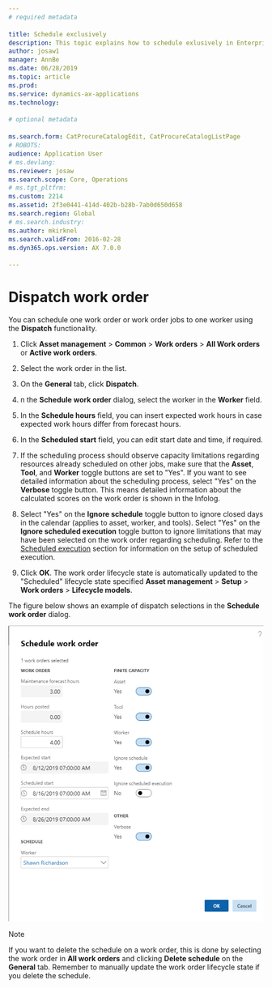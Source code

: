 ```yaml
---
# required metadata

title: Schedule exclusively
description: This topic explains how to schedule exlusively in Enterprise Asset Management.
author: josaw1
manager: AnnBe
ms.date: 06/28/2019
ms.topic: article
ms.prod: 
ms.service: dynamics-ax-applications
ms.technology: 

# optional metadata

ms.search.form: CatProcureCatalogEdit, CatProcureCatalogListPage
# ROBOTS: 
audience: Application User
# ms.devlang: 
ms.reviewer: josaw
ms.search.scope: Core, Operations
# ms.tgt_pltfrm: 
ms.custom: 2214
ms.assetid: 2f3e0441-414d-402b-b28b-7ab0d650d658
ms.search.region: Global
# ms.search.industry: 
ms.author: mkirknel
ms.search.validFrom: 2016-02-28
ms.dyn365.ops.version: AX 7.0.0

---
```


# Dispatch work order

You can schedule one work order or work order jobs to one worker using the **Dispatch** functionality.

1. Click **Asset management** > **Common** > **Work orders** > **All Work orders** or **Active work orders**.

2. Select the work order in the list.

3. On the **General** tab, click **Dispatch**.

4. n the **Schedule work order** dialog, select the worker in the **Worker** field.

5. In the **Schedule hours** field, you can insert expected work hours in case expected work hours differ from forecast hours.

6. In the **Scheduled start** field, you can edit start date and time, if required.

7. If the scheduling process should observe capacity limitations regarding resources already scheduled on other jobs, make sure that the **Asset**, **Tool**, and **Worker** toggle buttons are set to "Yes". If you want to see detailed information about the scheduling process, select "Yes" on the **Verbose** toggle button. This means detailed information about the calculated scores on the work order is shown in the Infolog.

8. Select "Yes" on the **Ignore schedule** toggle button to ignore closed days in the calendar (applies to asset, worker, and tools). Select "Yes" on the **Ignore scheduled execution** toggle button to ignore limitations that may have been selected on the work order regarding scheduling. Refer to the [Scheduled execution](../setup-for-work-orders/scheduled-execution.md) section for information on the setup of scheduled execution.

9. Click **OK**. The work order lifecycle state is automatically updated to the "Scheduled" lifecycle state specified **Asset management** > **Setup** > **Work orders** > **Lifecycle models**.

The figure below shows an example of dispatch selections in the **Schedule work order** dialog.

![Figure 1](media/04-work-order-scheduling.png)

>[!NOTE]
>If you want to delete the schedule on a work order, this is done by selecting the work order in **All work orders** and clicking **Delete schedule** on the **General** tab. Remember to manually update the work order lifecycle state if you delete the schedule.

